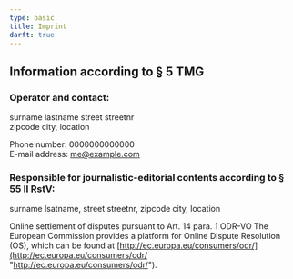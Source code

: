 ```yaml
---
type: basic
title: Imprint
darft: true
---
```


## Information according to § 5 TMG
### Operator and contact:
surname lastname
street streetnr  
zipcode city, location

Phone number: 0000000000000  
E-mail address: me@example.com


### Responsible for journalistic-editorial contents according to § 55 II RstV:
surname lsatname, street streetnr, zipcode city, location  


Online settlement of disputes pursuant to Art. 14 para. 1 ODR-VO
The European Commission provides a platform for Online Dispute Resolution (OS), which can be found at [http://ec.europa.eu/consumers/odr/](http://ec.europa.eu/consumers/odr/ "http://ec.europa.eu/consumers/odr/").
